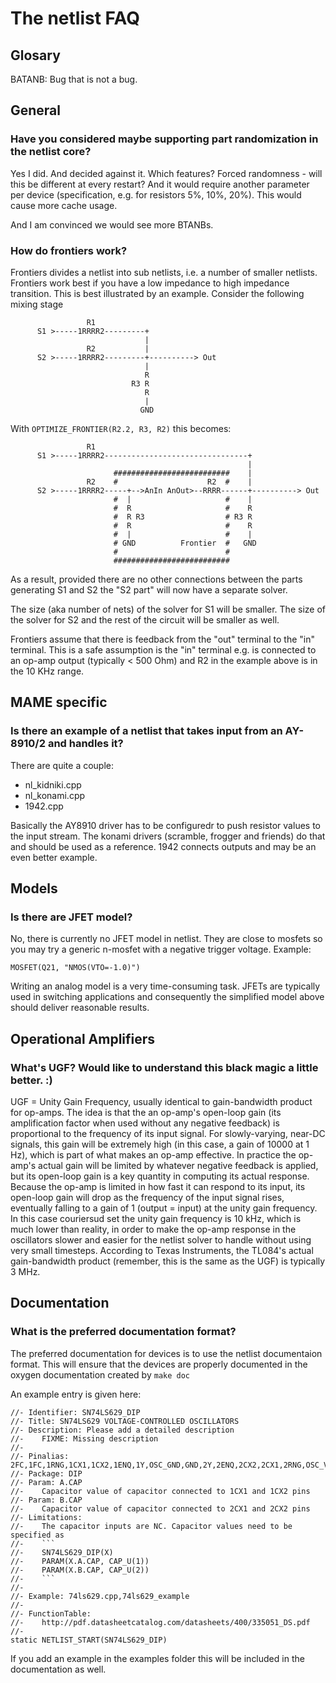 # The netlist FAQ

## Glosary

BATANB: Bug that is not a bug.

## General

### Have you considered maybe supporting part randomization in the netlist core?

Yes I did. And decided against it. Which features? Forced randomness - will this
be different at every restart? And it would require another parameter per device
(specification, e.g. for resistors 5%, 10%, 20%). This would cause more cache 
usage.

And I am convinced we would see more BTANBs.

### How do frontiers work?

Frontiers divides a netlist into sub netlists, i.e. a number of smaller netlists.
Frontiers work best if you have a low impedance to high impedance transition. 
This is best illustrated by an example. Consider the following mixing stage
	
	                 R1
	      S1 >-----1RRRR2---------+
	                              |
	                 R2           |
	      S2 >-----1RRRR2---------+----------> Out
	                              |
	                              R
	                           R3 R
	                              R
	                              |
	                             GND
	
With `OPTIMIZE_FRONTIER(R2.2, R3, R2)` this becomes:
	
	                 R1
	      S1 >-----1RRRR2--------------------------------+
	                                                     |
	                       ##########################    |
	                 R2    #                    R2  #    |
	      S2 >-----1RRRR2-----+-->AnIn AnOut>--RRRR------+----------> Out
	                       #  |                     #    |
	                       #  R                     #    R
	                       #  R R3                  # R3 R
	                       #  R                     #    R
	                       #  |                     #    |
	                       # GND          Frontier  #   GND
	                       #                        #
	                       ##########################
	
As a result, provided there are no other connections between the parts
generating S1 and S2 the "S2 part" will now have a separate solver.

The size (aka number of nets) of the solver for S1 will be smaller.
The size of the solver for S2 and the rest of the circuit will be smaller
as well.

Frontiers assume that there is feedback from the "out" terminal to the "in" 
terminal. This is a safe assumption is the "in" terminal e.g. is connected to an 
op-amp output (typically < 500 Ohm) and R2 in the example above is in the 10 KHz range.

## MAME specific

### Is there an example of a netlist that takes input from an AY-8910/2 and handles it?

There are quite a couple:

- nl_kidniki.cpp
- nl_konami.cpp
- 1942.cpp

Basically the AY8910 driver has to be configuredr to push resistor values to the
input stream. The konami drivers (scramble, frogger and friends) do that and 
should be used as a reference. 1942 connects outputs and may be an even better example.

## Models

### Is there are JFET model?

No, there is currently no JFET model in netlist. They are close to mosfets so 
you may try a generic n-mosfet with a negative trigger voltage. Example:

	MOSFET(Q21, "NMOS(VTO=-1.0)")

Writing an analog model is a very time-consuming task. JFETs are typically used 
in switching applications and consequently the simplified model above should 
deliver reasonable results.

## Operational Amplifiers

### What's UGF? Would like to understand this black magic a little better. :)

UGF = Unity Gain Frequency, usually identical to gain-bandwidth product for 
op-amps. The idea is that the an op-amp's open-loop gain (its amplification 
factor when used without any negative feedback) is proportional to the 
frequency of its input signal. For slowly-varying, near-DC signals, this gain
will be extremely high (in this case, a gain of 10000 at 1 Hz), which is part
of what makes an op-amp effective. In practice the op-amp's actual gain will
be limited by whatever negative feedback is applied, but its open-loop gain 
is a key quantity in computing its actual response. Because the op-amp is
limited in how fast it can respond to its input, its open-loop gain will 
drop as the frequency of the input signal rises, eventually falling to a 
gain of 1 (output = input) at the unity gain frequency. In this case 
couriersud set the unity gain frequency is 10 kHz, which is much lower than 
reality, in order to make the op-amp response in the oscillators slower and 
easier for the netlist solver to handle without using very small timesteps. 
According to Texas Instruments, the TL084's actual gain-bandwidth product 
(remember, this is the same as the UGF) is typically 3 MHz.

## Documentation

### What is the preferred documentation format?

The preferred documentation for devices is to use the netlist documentaion format.
This will ensure that the devices are properly documented in the oxygen 
documentation created by `make doc`

An example entry is given here:

	//- Identifier: SN74LS629_DIP
	//- Title: SN74LS629 VOLTAGE-CONTROLLED OSCILLATORS
	//- Description: Please add a detailed description
	//-    FIXME: Missing description
	//-
	//- Pinalias: 2FC,1FC,1RNG,1CX1,1CX2,1ENQ,1Y,OSC_GND,GND,2Y,2ENQ,2CX2,2CX1,2RNG,OSC_VCC,VCC
	//- Package: DIP
	//- Param: A.CAP
	//-    Capacitor value of capacitor connected to 1CX1 and 1CX2 pins
	//- Param: B.CAP
	//-    Capacitor value of capacitor connected to 2CX1 and 2CX2 pins
	//- Limitations:
	//-    The capacitor inputs are NC. Capacitor values need to be specified as
	//-    ```
	//-    SN74LS629_DIP(X)
	//-    PARAM(X.A.CAP, CAP_U(1))
	//-    PARAM(X.B.CAP, CAP_U(2))
	//-    ```
	//-
	//- Example: 74ls629.cpp,74ls629_example
	//-
	//- FunctionTable:
	//-    http://pdf.datasheetcatalog.com/datasheets/400/335051_DS.pdf
	//-
	static NETLIST_START(SN74LS629_DIP)
	
If you add an example in the examples folder this will be included in the 
documentation as well.

